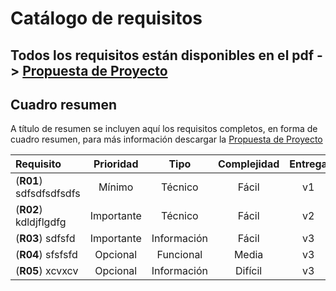 
# Catálogo de requisitos

## Todos los requisitos están disponibles en el pdf -> [Propuesta de Proyecto](https://github.com/hftomler/chipionacity/blob/master/backend/web/pdfs/PropuestaProyecto1718.pdf) 

## Cuadro resumen
A título de resumen se incluyen aquí los requisitos completos, en forma de cuadro resumen, para más información descargar la [Propuesta de Proyecto](https://github.com/hftomler/chipionacity/blob/master/backend/web/pdfs/PropuestaProyecto1718.pdf) 

| **Requisito** | **Prioridad** | **Tipo** | **Complejidad** | **Entrega** |
| :------------ | :-----------: | :------: | :-------------: | :---------: |
| (**R01**) sdfsdfsdfsdfs | Mínimo | Técnico | Fácil | v1 |
| (**R02**) kdldjflgdfg | Importante | Técnico | Fácil | v2 |
| (**R03**) sdfsfd | Importante | Información | Fácil | v3 |
| (**R04**) sfsfsfd | Opcional | Funcional | Media | v3 |
| (**R05**) xcvxcv | Opcional | Información | Difícil | v3 |
